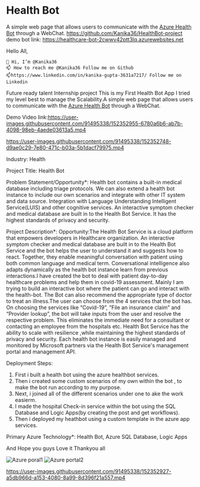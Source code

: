 # Health Bot

A simple web page that allows users to communicate with the [Azure Health Bot](https://azure.microsoft.com/en-us/services/bot-services/health-bot/) through a WebChat.
https://github.com/Kanika36/HealthBot-project 
demo bot link: https://healthcare-bot-2cwwv42ptt3lq.azurewebsites.net

Hello All,

    👋 Hi, I’m @Kanika36 
    📫 How to reach me @Kanika36 Follow me on Github
    📫https://www.linkedin.com/in/kanika-gupta-3631a7217/ Follow me on Linkedin


Future ready talent Internship project
This is my First Health Bot App I tried my level best to manage the Scalability.A simple web page that allows users to communicate with the [Azure Health Bot](https://azure.microsoft.com/en-us/services/bot-services/health-bot/) through a WebChat.

Demo Video link:https://user-images.githubusercontent.com/91495338/152352955-6780a6b6-ab7b-4098-98eb-4aede03613a5.mp4

https://user-images.githubusercontent.com/91495338/152352748-d9ae0c29-7e80-471c-b03a-5b1dacf79975.mp4



Industry:
Health

Project Title:
Health Bot

Problem Statement/Opportunity*:
Health bot contains a built-in medical database including triage protocols.
We can also extend a health bot instance to include our own scenarios and integrate with other IT system and data source.
Integration with Language Understanding Intelligent Service(LUIS) and other cognitive services.
An interactive symptom checker and medical database are built in to the Health Bot Service.
It has the highest standards of privacy and security.


Project Description*:
Opportunity:The Health Bot Service is a cloud platform that empowers developers in Healthcare organization. An interactive symptom checker and medical database are built in to the Health Bot Service and the bot helps the user to understand it and suggests how to react. Together, they enable meaningful conversation with patient using both common language and medical term. Conversational intelligence also adapts dynamically as the health bot instance learn from previous interactions.I have created the bot to deal with patient day-to-day healthcare problems and help them in covid-19 assessment. Mainly I am trying to build an interactive bot where the patient can go and interact with the health-bot. The Bot can also recommend the appropriate type of doctor to treat an illness.The user can choose from the 4 services that the bot has. On choosing the services like “Covid-19”, “File an insurance claim” and “Provider lookup”, the bot will take inputs from the user and resolve the respective problem. This eliminates the immediate need for a consultant or contacting an employee from the hospitals etc. Health Bot Service has the ability to scale with resilience ,while maintaining the highest standards of privacy and security. Each health bot  instance is easily managed and monitored by Microsoft partners via the Health Bot Service's management portal and management API.

Deployment Steps:

1. First i built a health bot using the azure healthbot services.
2. Then i created some custom scenarios of my own within the bot , to make the bot run according to my purpose.
3. Next, i joined all of the different scenarios under one to ake the work easierm.
4. I made the hospital Check-in service within the bot using the SQL Database and Logic Apps(by creating the post and get workflows).
5. Then i deployed my heathbot using a custom template in the azure app services.

Primary Azure Technology*: Health Bot, Azure SQL Database, Logic Apps


And Hope you guys Love it
Thankyou all 

![Azure poral1](https://user-images.githubusercontent.com/91495338/147576033-a5d18941-62c6-42d0-994e-371e3e3cc947.JPG)
![Azure portal2](https://user-images.githubusercontent.com/91495338/147576042-c68f74a0-7cf4-47e7-a4f4-7437983f4d9e.JPG)


https://user-images.githubusercontent.com/91495338/152352927-a5db966d-a153-4080-8a99-8d396f21a557.mp4






